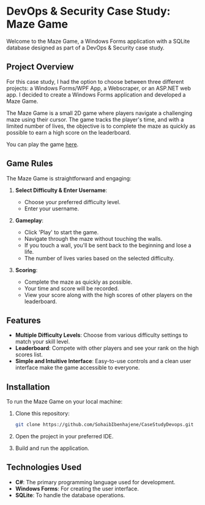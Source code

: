 # DevOps & Security Case Study: Maze Game

Welcome to the Maze Game, a Windows Forms application with a SQLite database designed as part of a DevOps & Security case study.

## Project Overview

For this case study, I had the option to choose between three different projects: a Windows Forms/WPF App, a Webscraper, or an ASP.NET web app. I decided to create a Windows Forms application and developed a Maze Game.

The Maze Game is a small 2D game where players navigate a challenging maze using their cursor. The game tracks the player's time, and with a limited number of lives, the objective is to complete the maze as quickly as possible to earn a high score on the leaderboard.

You can play the game [here](https://github.com/SohaibIbenhajene/CaseStudyDevops/actions/runs/9456433929/artifacts/1587429423).

## Game Rules

The Maze Game is straightforward and engaging:

1. **Select Difficulty & Enter Username**: 
   - Choose your preferred difficulty level.
   - Enter your username.

2. **Gameplay**:
   - Click 'Play' to start the game.
   - Navigate through the maze without touching the walls.
   - If you touch a wall, you'll be sent back to the beginning and lose a life.
   - The number of lives varies based on the selected difficulty.

3. **Scoring**:
   - Complete the maze as quickly as possible.
   - Your time and score will be recorded.
   - View your score along with the high scores of other players on the leaderboard.

## Features

- **Multiple Difficulty Levels**: Choose from various difficulty settings to match your skill level.
- **Leaderboard**: Compete with other players and see your rank on the high scores list.
- **Simple and Intuitive Interface**: Easy-to-use controls and a clean user interface make the game accessible to everyone.

## Installation

To run the Maze Game on your local machine:

1. Clone this repository:
   ```sh
   git clone https://github.com/SohaibIbenhajene/CaseStudyDevops.git
   ```
2. Open the project in your preferred IDE.

3. Build and run the application.

## Technologies Used

- **C#**: The primary programming language used for development.
- **Windows Forms**: For creating the user interface.
- **SQLite**: To handle the database operations.
